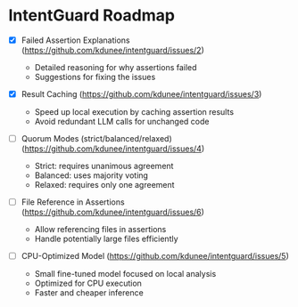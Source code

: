 # IntentGuard Roadmap

- [x] Failed Assertion Explanations (https://github.com/kdunee/intentguard/issues/2)
  - Detailed reasoning for why assertions failed
  - Suggestions for fixing the issues

- [x] Result Caching (https://github.com/kdunee/intentguard/issues/3)
  - Speed up local execution by caching assertion results
  - Avoid redundant LLM calls for unchanged code

- [ ] Quorum Modes (strict/balanced/relaxed) (https://github.com/kdunee/intentguard/issues/4)
  - Strict: requires unanimous agreement
  - Balanced: uses majority voting
  - Relaxed: requires only one agreement
     
- [ ] File Reference in Assertions (https://github.com/kdunee/intentguard/issues/6)
  - Allow referencing files in assertions
  - Handle potentially large files efficiently

- [ ] CPU-Optimized Model (https://github.com/kdunee/intentguard/issues/5)
  - Small fine-tuned model focused on local analysis
  - Optimized for CPU execution
  - Faster and cheaper inference
